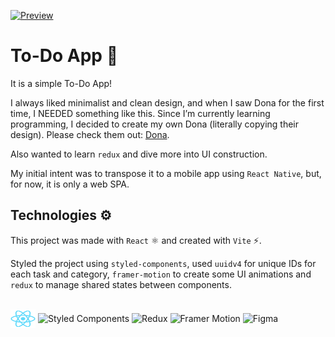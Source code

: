[![Preview](https://s8.gifyu.com/images/2022-05-14-18-28-42.gif)](https://user-images.githubusercontent.com/87823281/168914973-843de335-7830-4d46-9fd8-eb96de729729.mp4
)

# To-Do App 📜

It is a simple To-Do App!

I always liked minimalist and clean design, and when I saw Dona for the first time, I NEEDED something like this. Since I’m currently learning programming, I decided to create my own Dona (literally copying their design). Please check them out: [Dona](https://dona.ai/).

Also wanted to learn `redux` and dive more into UI construction.

My initial intent was to transpose it to a mobile app using `React Native`, but, for now, it is only a web SPA.

## Technologies ⚙️

This project was made with `React` ⚛️ and created with `Vite` ⚡️.

Styled the project using `styled-components`, used `uuidv4` for unique IDs for each task and category, `framer-motion` to create some UI animations and `redux` to manage shared states between components.

<div style="display: inline_block"><br>
    <img align="center" title="ReactJS" alt="ReactJS" height="30" width="40" src="https://raw.githubusercontent.com/devicons/devicon/master/icons/react/react-original.svg">
        <img align="center" alt="Styled Components" title="Styled Components" height="30" width="40" src="https://user-images.githubusercontent.com/87823281/180796443-4c332fa5-94c7-4aa2-a9b3-775d16e62f62.svg">
        <img align="center" alt="Redux" title="Redux" height="30" width="40" src="https://user-images.githubusercontent.com/87823281/180802204-e25d4b16-12f8-4dba-bc93-eef73faf9eb6.svg">
        <img align="center" alt="Framer Motion" title="Framer Motion" height="30" width="40" src="https://user-images.githubusercontent.com/87823281/180804023-04316319-e1ee-46ba-b9cd-68cd9af373f2.svg">
  <img align="center" title="Figma" alt="Figma" height="30" width="40" src="https://www.vectorlogo.zone/logos/figma/figma-icon.svg">
</div>

